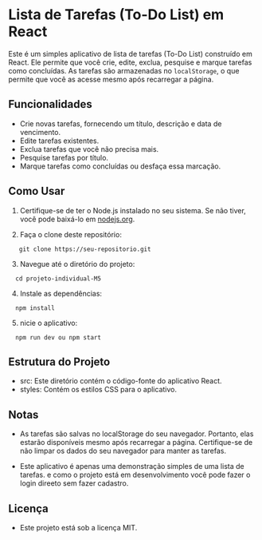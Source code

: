 # Lista de Tarefas (To-Do List) em React

Este é um simples aplicativo de lista de tarefas (To-Do List) construído em React. Ele permite que você crie, edite, exclua, pesquise e marque tarefas como concluídas. As tarefas são armazenadas no `localStorage`, o que permite que você as acesse mesmo após recarregar a página.

## Funcionalidades

- Crie novas tarefas, fornecendo um título, descrição e data de vencimento.
- Edite tarefas existentes.
- Exclua tarefas que você não precisa mais.
- Pesquise tarefas por título.
- Marque tarefas como concluídas ou desfaça essa marcação.

## Como Usar

1. Certifique-se de ter o Node.js instalado no seu sistema. Se não tiver, você pode baixá-lo em [nodejs.org](https://nodejs.org/).

2. Faça o clone deste repositório:

```
   git clone https://seu-repositorio.git
```

3. Navegue até o diretório do projeto:

```
  cd projeto-individual-M5
```

4. Instale as dependências:

```
  npm install
```

5. nicie o aplicativo:

```
  npm run dev ou npm start
```

## Estrutura do Projeto
- src: Este diretório contém o código-fonte do aplicativo React.
- styles: Contém os estilos CSS para o aplicativo.
  
## Notas
- As tarefas são salvas no localStorage do seu navegador. Portanto, elas estarão disponíveis mesmo após recarregar a página. Certifique-se de não limpar os dados do seu navegador para manter as tarefas.

- Este aplicativo é apenas uma demonstração simples de uma lista de tarefas. e como o projeto está em desenvolvimento você pode fazer o login direeto sem fazer cadastro.

## Licença
- Este projeto está sob a licença MIT.
